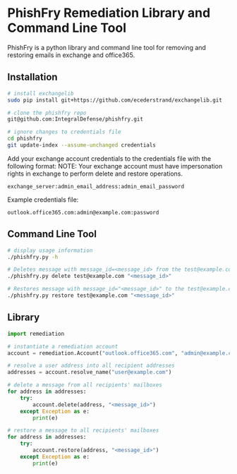 PhishFry Remediation Library and Command Line Tool
==================================================
PhishFry is a python library and command line tool for removing and restoring emails in exchange and office365.

## Installation
```bash
# install exchangelib
sudo pip install git+https://github.com/ecederstrand/exchangelib.git

# clone the phishfry repo
git@github.com:IntegralDefense/phishfry.git

# ignore changes to credentials file
cd phishfry
git update-index --assume-unchanged credentials
```
Add your exchange account credentials to the credentials file with the following format:
NOTE: Your exchange account must have impersonation rights in exchange to perform delete and restore operations.
```
exchange_server:admin_email_address:admin_email_password
```
Example credentials file:
```
outlook.office365.com:admin@example.com:password
```

## Command Line Tool
```bash
# display usage information
./phishfry.py -h

# Deletes message with message_id=<message_id> from the test@example.com mailbox
./phishfry.py delete test@example.com "<message_id>"

# Restores message with message_id="<message_id>" to the test@example.com mailbox
./phishfry.py restore test@example.com "<message_id>"
```

## Library
```python
import remediation

# instantiate a remediation account
account = remediation.Account("outlook.office365.com", "admin@example.com", "password123")

# resolve a user address into all recipient addresses
addresses = account.resolve_name("user@example.com")

# delete a message from all recipients' mailboxes
for address in addresses:
	try:
		account.delete(address, "<message_id>")
	except Exception as e:
		print(e)

# restore a message to all recipients' mailboxes
for address in addresses:
	try:
		account.restore(address, "<message_id>")
	except Exception as e:
		print(e)
```
